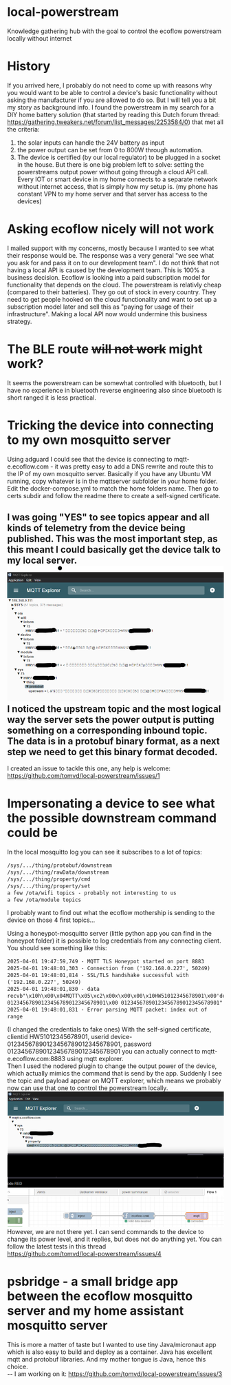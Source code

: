 # local-powerstream
Knowledge gathering hub with the goal to control the ecoflow powerstream locally without internet

# History
If you arrived here, I probably do not need to come up with reasons why you would want to be able to control a device's basic functionality without asking the manufacturer if you are allowed to do so. But I will tell you a bit my story as background info.
I found the powerstream in my search for a DIY home battery solution (that started by reading this Dutch forum thread: https://gathering.tweakers.net/forum/list_messages/2253584/0) that met all the criteria:
1) the solar inputs can handle the 24V battery as input
2) the power output can be set from 0 to 800W through automation.
3) The device is certified (by our local regulator) to be plugged in a socket in the house.
But there is one big problem left to solve: setting the powerstreams output power without going through a cloud API call. Every IOT or smart device in my home connects to a separate network without internet access, that is simply how my setup is. (my phone has constant VPN to my home server and that server has access to the devices)

# Asking ecoflow nicely will not work
I mailed support with my concerns, mostly because I wanted to see what their response would be. The response was a very general "we see what you ask for and pass it on to our development team". I do not think that not having a local API is caused by the development team. This is 100% a business decision.
Ecoflow is looking into a paid subscription model for functionality that depends on the cloud. The powerstream is relativly cheap (compared to their batteries). They go out of stock in every country. They need to get people hooked on the cloud functionality and want to set up a subscription model later and sell this as "paying for usage of their infrastructure".
Making a local API now would undermine this business strategy.

# The BLE route ~~will not work~~ might work?
It seems the powerstream can be somewhat controlled with bluetooth,
but I have no experience in bluetooth reverse engineering also since bluetooth is short ranged it is less practical.

# Tricking the device into connecting to my own mosquitto server
Using adguard I could see that the device is connecting to mqtt-e.ecoflow.com - it was pretty easy to add a DNS rewrite and route this to the IP of my own mosquitto server.
Basically if you have any Ubuntu VM running, copy whatever is in the mqttserver subfolder in your home folder. Edit the docker-compose.yml to match the home folders name. Then go to certs subdir and follow the readme there to create a self-signed certificate.  
  
I was going **"YES"** to see topics appear and all kinds of telemetry from the device being published. This was the most important step, as this meant I could basically get the device talk to my local server.
![alt text](mqttexplorer.png)
I noticed the upstream topic and the most logical way the server sets the power output is putting something on a corresponding inbound topic.
The data is in a protobuf binary format, as a next step we need to get this binary format decoded.
--  
I created an issue to tackle this one, any help is welcome:
https://github.com/tomvd/local-powerstream/issues/1

# Impersonating a device to see what the possible downstream command could be
In the local mosquitto log you can see it subscribes to a lot of topics:
````
/sys/.../thing/protobuf/downstream
/sys/.../thing/rawData/downstream
/sys/.../thing/property/cmd
/sys/.../thing/property/set
a few /ota/wifi topics - probably not interesting to us
a few /ota/module topics
````
I probably want to find out what the ecoflow mothership is sending to the device on those 4 first topics...   

Using a honeypot-mosquitto server (little python app you can find in the honeypot folder) it is possible to log credentials from any connecting client.
You should see something like this:
````
2025-04-01 19:47:59,749 - MQTT TLS Honeypot started on port 8883
2025-04-01 19:48:01,303 - Connection from ('192.168.0.227', 50249)
2025-04-01 19:48:01,814 - SSL/TLS handshake successful with ('192.168.0.227', 50249)
2025-04-01 19:48:01,830 - data recvb"\x10h\x00\x04MQTT\x05\xc2\x00x\x00\x00\x10HW51012345678901\x00'device-01234567890123456789012345678901\x00 01234567890123456789012345678901"
2025-04-01 19:48:01,831 - Error parsing MQTT packet: index out of range
````
(I changed the credentials to fake ones)
With the self-signed certificate, clientid HW51012345678901, userid device-01234567890123456789012345678901, password 01234567890123456789012345678901
you can actually connect to mqtt-e.ecoflow.com:8883 using mqtt explorer.  
Then I used the nodered plugin to change the output power of the device, which actually mimics the command that is send by the app.
Suddenly I see the topic and payload appear on MQTT explorer, which means we probably now can use that one to control the powerstream locally.
![alt text](mqttexplorer2.png)
However, we are not there yet. I can send commands to the device to change its power level, and it replies, but does not do anything yet.
You can follow the latest tests in this thread  
https://github.com/tomvd/local-powerstream/issues/4

# psbridge - a small bridge app between the ecoflow mosquitto server and my home assistant mosquitto server
This is more a matter of taste but I wanted to use tiny Java/micronaut app which is also easy to build and deploy as a container.
Java has excellent mqtt and protobuf libraries. And my mother tongue is Java, hence this choice.  
-- I am working on it: https://github.com/tomvd/local-powerstream/issues/3
